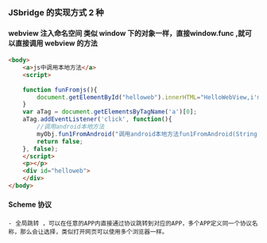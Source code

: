 ### JSbridge 的实现方式 2 种
#### webview 注入命名空间 类似 window 下的对象一样，直接window.func ,就可以直接调用 webview 的方法
````html
<body>
    <a>js中调用本地方法</a>
    <script>
    
    function funFromjs(){
    	document.getElementById("helloweb").innerHTML="HelloWebView,i'm from js";
    }
    var aTag = document.getElementsByTagName('a')[0];
    aTag.addEventListener('click', function(){
        //调用android本地方法
		myObj.fun1FromAndroid("调用android本地方法fun1FromAndroid(String name)！！");
        return false;
    }, false);
    </script>
    <p></p>
    <div id="helloweb"> 
	</div>
</body>
````
#### Scheme 协议  
	- 全局跳转 ，可以在任意的APP内直接通过协议跳转到对应的APP，多个APP定义同一个协议名称，那么会让选择，类似打开网页可以使用多个浏览器一样。